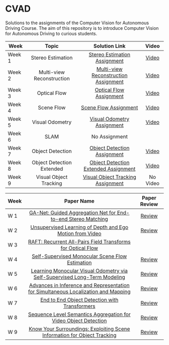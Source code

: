 # CVAD
Solutions to the assignments of the Computer Vision for Autonomous Driving Course. The aim of this repository is to introduce Computer Vision for Autonomous Driving to curious students.

**Week**  | **Topic** | **Solution Link** | **Video**
---|:---:|:---:|:---:|
Week 1|Stereo Estimation|[Stereo Estimation Assignment](https://github.com/canxkoz/CVAD/blob/main/Assignments/Week1/Week2_Stereo_Can_Koz.ipynb)|[Video](https://www.youtube.com/watch?v=RKehHjQGAXw)
Week 2|Multi-view Reconstruction|[Multi-view Reconstruction Assignment](https://github.com/canxkoz/CVAD/blob/main/Assignments/Week2/Can%20Koz-%20Week3_MVS/Week3_MVS-Can%20Koz.ipynb)|[Video](https://www.youtube.com/watch?v=_qGiu9UcPYo)
Week 3|Optical Flow|[Optical Flow Assignment](https://github.com/canxkoz/CVAD/blob/main/Assignments/Week3/Week4_Flow-Can%20Koz.ipynb)|[Video](https://www.youtube.com/watch?v=dq_QMCE0DOI)
Week 4|Scene Flow|[Scene Flow Assignment](https://github.com/canxkoz/CVAD/blob/main/Assignments/Week4/Week_5%20Can_Koz_flownet3d.ipynb)|[Video](https://www.youtube.com/watch?v=XEiR1U0gqPI)
Week 5|Visual Odometry|[Visual Odometry Assignment](https://github.com/canxkoz/CVAD/blob/main/Assignments/Week5/Can%20Koz-Week6_vo%20(1).ipynb)|[Video](https://www.youtube.com/watch?v=hL0qCP7u-4I)
Week 6|SLAM|No Assignment
Week 7|Object Detection|[Object Detection Assignment](https://github.com/canxkoz/CVAD/blob/main/Assignments/Week7/Can_Koz_Week8_ObjectDetection/Can_Koz_Week_8_Object_Detection_Assignments.ipynb)|[Video](https://www.youtube.com/watch?v=DbyCtGUxpso)
Week 8|Object Detection Extended|[Object Detection Extended Assignment](https://github.com/canxkoz/CVAD/blob/main/Assignments/Week8/Can_Koz_Week9_Object_Detection_Extended.ipynb)|[Video](https://www.youtube.com/watch?v=hBeuFqSA-k0)
Week 9|Visual Object Tracking|[Visual Object Tracking Assignment](https://github.com/canxkoz/CVAD/blob/main/Assignments/Week9/Can_Koz_Week10_VOT%20-%20Jupyter%20Notebook.pdf)|No Video


**Week**  | **Paper Name** | **Paper Review** 
---|:---:|:---:
 W 1|[GA-Net: Guided Aggregation Net for End-to-end Stereo Matching](https://arxiv.org/abs/1904.06587)| [Review](https://github.com/canxkoz/CVAD/blob/main/Paper%20Reviews/Week1-GANet.pdf)
 W 2|[Unsupervised Learning of Depth and Ego Motion from Video](https://arxiv.org/abs/1704.07813v2)| [Review](https://github.com/canxkoz/CVAD/blob/main/Paper%20Reviews/Week2-Unsupervised%20Learning%20of%20Depth.pdf)
 W 3|[RAFT: Recurrent All-Pairs Field Transforms for Optical Flow](https://arxiv.org/abs/2003.12039)
 W 4|[Self-Supervised Monocular Scene Flow Estimation](https://arxiv.org/abs/2004.04143)|[Review](https://github.com/canxkoz/CVAD/blob/main/Paper%20Reviews/Week4%20-%20Self-Supervised%20Monocular%20Scene%20Flow%20.pdf)
 W 5|[Learning Monocular Visual Odometry via Self-Supervised Long-Term Modeling](https://arxiv.org/pdf/2007.10983.pdf)|[Review](https://github.com/canxkoz/CVAD/blob/main/Paper%20Reviews/Week5-Learning%20Monocular%20Visual%20Odometry%20via%20Self-Supervised%20Long-Term%20Modeling.pdf)
 W 6|[Advances in Inference and Representation for Simultaneous Localization and Mapping](https://arxiv.org/pdf/2103.05041.pdf)|[Review](https://github.com/canxkoz/CVAD/blob/main/Paper%20Reviews/Week6-SLAM%20Opinion%20Homework.pdf)
 W 7|[End to End Object Detection with Transformers](https://arxiv.org/abs/2005.12872)|[Review](https://github.com/canxkoz/CVAD/blob/main/Paper%20Reviews/Week7-End%20to%20End%20Object%20Detection%20with%20Transformers.pdf)
 W 8|[Sequence Level Semantics Aggregation for Video Object Detection](https://arxiv.org/abs/1907.06390)|[Review](https://github.com/canxkoz/CVAD/blob/main/Paper%20Reviews/Week8-Sequence%20Level%20Semantics%20Aggregation%20for%20Video%20Object%20Detection%20%20.pdf)
 W 9|[Know Your Surroundings: Exploiting Scene Information for Object Tracking](https://www.ecva.net/papers/eccv_2020/papers_ECCV/papers/123680205.pdf)|[Review](https://github.com/canxkoz/CVAD/blob/main/Paper%20Reviews/Week9-Review%20for%20Know%20Your%20Surroundings.pdf)
 
